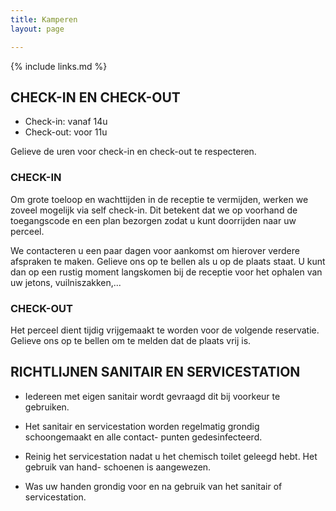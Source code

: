 ```yaml
---
title: Kamperen
layout: page

---
```


{% include links.md %}

## CHECK-IN EN CHECK-OUT

* Check-in: vanaf 14u
* Check-out: voor 11u

Gelieve de uren voor check-in en check-out te respecteren.

### CHECK-IN

Om grote toeloop en wachttijden in de receptie te vermijden, werken we zoveel mogelijk
via self check-in. Dit betekent dat we op voorhand de toegangscode en een plan bezorgen
zodat u kunt doorrijden naar uw perceel.

We contacteren u een paar dagen voor aankomst om hierover verdere afspraken te maken.
Gelieve ons op te bellen als u op de plaats staat. U kunt dan op een rustig moment
langskomen bij de receptie voor het ophalen van uw jetons, vuilniszakken,...

### CHECK-OUT

Het perceel dient tijdig vrijgemaakt te worden voor de volgende reservatie.
Gelieve ons op te bellen om te melden dat de plaats vrij is.

## RICHTLIJNEN SANITAIR EN SERVICESTATION

* Iedereen met eigen sanitair wordt gevraagd dit bij voorkeur te gebruiken.

* Het sanitair en servicestation worden regelmatig grondig schoongemaakt en alle contact-
punten gedesinfecteerd.

* Reinig het servicestation nadat u het chemisch toilet geleegd hebt. Het gebruik van hand-
schoenen is aangewezen.

* Was uw handen grondig voor en na gebruik van het sanitair of servicestation.
